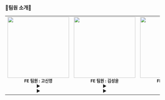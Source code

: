  ### 🧑팀원 소개👩       
 <table>
  <tbody>
    <tr>
      <td align="center">
          <img src="https://social-phinf.pstatic.net/20210217_88/1613528653819oixEa_JPEG/F093FFDA-0903-4BB7-9A56-558C3CE43810.jpeg" width="200px;" hight="200px;" alt=""/><br>
          <sub><b>
          FE 팀원 : 고신영<br>
          ▶ <br>
          ▶ 
          </b></sub><br>
          </td>
      <td align="center">
            <img src="https://pbs.twimg.com/profile_images/1219857043298775041/VpnfMJqB_400x400.jpg" width="200px;" hight="200px;" alt=""/><br>
        <sub><b>
          FE 팀원 : 김성윤<br>
          ▶ <br>
          ▶ 
          </b></sub>
       <br>
      </td>
      <td align="center">
            <img src="https://search.pstatic.net/common/?src=http%3A%2F%2Fblogfiles.naver.net%2FMjAyMzAxMTRfMTUz%2FMDAxNjczNjc1NzU1NTkz.vRld2PRCL-A273Tan4JyEz4x3ZWbP98t-yOptM94S00g.zUEIauEhUuZiKD67d-gJSvXD4AJnWVS7UAxS9PegKkEg.JPEG.watergus99%2F%25C3%25B6%25BC%25F65.jpg&type=a340" width="200px;" hight="200px;" alt=""/><br><sub><b>
            FE 팀원 : 김형준<br>
            ▶ <br>
            ▶ 
      </b></sub><br>
      </td>
     </tr>
